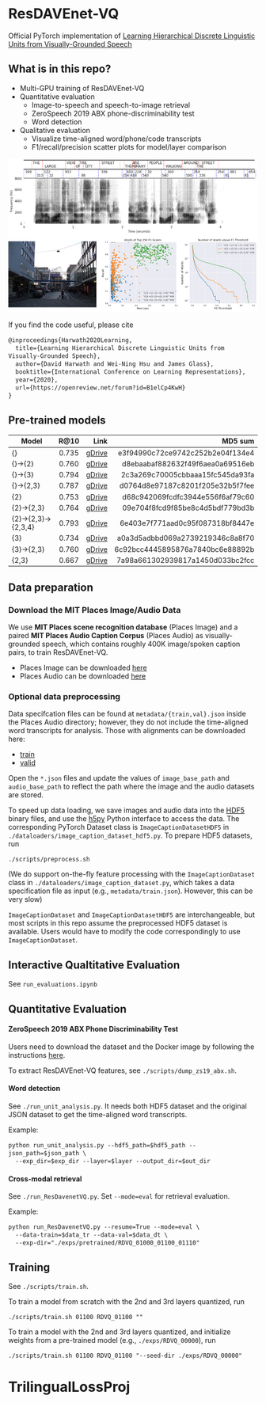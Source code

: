 # ResDAVEnet-VQ
Official PyTorch implementation of [Learning Hierarchical Discrete Linguistic 
Units from Visually-Grounded Speech](https://openreview.net/forum?id=B1elCp4KwH)


## What is in this repo?
- Multi-GPU training of ResDAVEnet-VQ
- Quantitative evaluation
  - Image-to-speech and speech-to-image retrieval
  - ZeroSpeech 2019 ABX phone-discriminability test
  - Word detection
- Qualitative evaluation
  - Visualize time-aligned word/phone/code transcripts
  - F1/recall/precision scatter plots for model/layer comparison

![alt text](img/teaser.png "example image, alignment, and model comparison")


If you find the code useful, please cite
```
@inproceedings{Harwath2020Learning,
  title={Learning Hierarchical Discrete Linguistic Units from Visually-Grounded Speech},
  author={David Harwath and Wei-Ning Hsu and James Glass},
  booktitle={International Conference on Learning Representations},
  year={2020},
  url={https://openreview.net/forum?id=B1elCp4KwH}
}
```

## Pre-trained models
| Model               | R@10          | Link  | MD5 sum | 
| -------------       |:-------------:| -----:| ------: |
| {}                  | 0.735         | [gDrive](https://drive.google.com/file/d/1J-tw3eg3R5e9k0vIfQaBVKiaHyOJUcIB/view?usp=sharing) | e3f94990c72ce9742c252b2e04f134e4 |
| {}->{2}             | 0.760         | [gDrive](https://drive.google.com/file/d/1MhC6PCkt7DBQvWTvf-c_ru4HSHmSb9AP/view?usp=sharing) | d8ebaabaf882632f49f6aea0a69516eb |
| {}->{3}             | 0.794         | [gDrive](https://drive.google.com/file/d/1bmFQeP_BCQ5wvq8yutqQzUmwRr5iHnCf/view?usp=sharing) | 2c3a269c70005cbbaaa15fc545da93fa |
| {}->{2,3}           | 0.787         | [gDrive](https://drive.google.com/file/d/1mQW2Sh_FCDWaHYi-02XzocQObtnAZDc7/view?usp=sharing) | d0764d8e97187c8201f205e32b5f7fee |
| {2}                 | 0.753         | [gDrive](https://drive.google.com/file/d/1vGF8DCvsT3Gy-31nn5cYmD4dqrgzmQTF/view?usp=sharing) | d68c942069fcdfc3944e556f6af79c60 |
| {2}->{2,3}          | 0.764         | [gDrive](https://drive.google.com/file/d/1pOSQ1LLmcj0DJPSyBWxsqiFAfBYZi7Vd/view?usp=sharing) | 09e704f8fcd9f85be8c4d5bdf779bd3b |
| {2}->{2,3}->{2,3,4} | 0.793         | [gDrive](https://drive.google.com/file/d/1k41E7MP_LRTzPD0XwTHNzEBbiv05Ali7/view?usp=sharing) | 6e403e7f771aad0c95f087318bf8447e |
| {3}                 | 0.734         | [gDrive](https://drive.google.com/file/d/1yCtGdYrL8K-RaRN1PMdf_MKogFSnXkue/view?usp=sharing) | a0a3d5adbbd069a2739219346c8a8f70 |
| {3}->{2,3}          | 0.760         | [gDrive](https://drive.google.com/file/d/1K23y5u4K14gMycP9XhkwTGWN-GHNCcYA/view?usp=sharing) | 6c92bcc4445895876a7840bc6e88892b |
| {2,3}               | 0.667         | [gDrive](https://drive.google.com/file/d/1JHHgJ0wDlFs9Ol1Wo4kco7HSjc4zTy_Y/view?usp=sharing) | 7a98a661302939817a1450d033bc2fcc |


## Data preparation

### Download the MIT Places Image/Audio Data
We use **MIT Places scene recognition database** (Places Image) and a paired
**MIT Places Audio Caption Corpus** (Places Audio) as visually-grounded speech, 
which contains roughly 400K image/spoken caption pairs, to train ResDAVEnet-VQ.
- Places Image can be downloaded [here](http://places.csail.mit.edu/)
- Places Audio can be downloaded [here](https://groups.csail.mit.edu/sls/downloads/placesaudio/index.cgi)

### Optional data preprocessing
Data specifcation files can be found at `metadata/{train,val}.json` inside the 
Places Audio directory; however, they do not include the time-aligned word 
transcripts for analysis. Those with alignments can be downloaded here:
- [train](https://drive.google.com/file/d/17iZpPVkgwga1Av7xZQJY7ONg9auKmPvr/view?usp=sharing)
- [valid](https://drive.google.com/file/d/1Z8-KO3b2gEk8uh3MC6w3jFVxmrz2Newe/view?usp=sharing)

Open the `*.json` files and update the values of `image_base_path` and 
`audio_base_path` to reflect the path where the image and the audio datasets 
are stored. 

To speed up data loading, we save images and audio data into the 
[HDF5](https://www.hdfgroup.org) binary files, and use the 
[h5py](https://www.h5py.org/) Python interface to access the data.
The corresponding PyTorch Dataset class is `ImageCaptionDatasetHDF5` in
`./dataloaders/image_caption_dataset_hdf5.py`. To prepare HDF5 datasets, run
```
./scripts/preprocess.sh
```
(We do support on-the-fly feature processing with the `ImageCaptionDataset` class 
in `./dataloaders/image_caption_dataset.py`, which takes a data specification 
file as input (e.g., `metadata/train.json`). However, this can be very slow)

`ImageCaptionDataset` and `ImageCaptionDatasetHDF5` are interchangeable, but 
most scripts in this repo assume the preprocessed HDF5 dataset is available.
Users would have to modify the code correspondingly to use 
`ImageCaptionDataset`.


## Interactive Qualtitative Evaluation
See `run_evaluations.ipynb`


## Quantitative Evaluation

#### ZeroSpeech 2019 ABX Phone Discriminability Test
Users need to download the dataset and the Docker image by following the 
instructions [here](https://zerospeech.com/2019/getting_started.html).

To extract ResDAVEnet-VQ features, see `./scripts/dump_zs19_abx.sh`.


#### Word detection
See `./run_unit_analysis.py`. It needs both HDF5 dataset and the original JSON
dataset to get the time-aligned word transcripts.

Example:
```
python run_unit_analysis.py --hdf5_path=$hdf5_path --json_path=$json_path \
  --exp_dir=$exp_dir --layer=$layer --output_dir=$out_dir
```


#### Cross-modal retrieval
See `./run_ResDavenetVQ.py`. Set `--mode=eval` for retrieval evaluation.

Example:
```
python run_ResDavenetVQ.py --resume=True --mode=eval \
  --data-train=$data_tr --data-val=$data_dt \
  --exp-dir="./exps/pretrained/RDVQ_01000_01100_01110"
```


## Training
See `./scripts/train.sh`.

To train a model from scratch with the 2nd and 3rd layers quantized, run
```
./scripts/train.sh 01100 RDVQ_01100 ""
```

To train a model with the 2nd and 3rd layers quantized, and initialize weights 
from a pre-trained model (e.g., `./exps/RDVQ_00000`), run
```
./scripts/train.sh 01100 RDVQ_01100 "--seed-dir ./exps/RDVQ_00000"
```
# TrilingualLossProj
